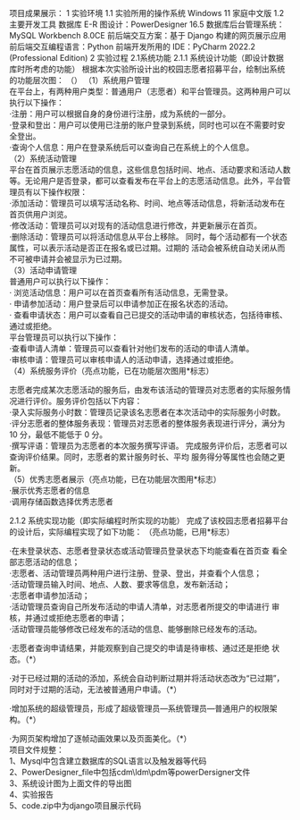 项目成果展示：
1 实验环境
1.1 实验所用的操作系统
Windows 11 家庭中文版
1.2 主要开发工具
数据库 E-R 图设计：PowerDesigner 16.5
数据库后台管理系统：MySQL Workbench 8.0CE
前后端交互方案：基于 Django 构建的网页展示应用
前后端交互编程语言：Python
前端开发所用的 IDE：PyCharm 2022.2 (Professional Edition)
2 实验过程
2.1系统功能
2.1.1 系统设计功能（即设计数据库时所考虑的功能）
根据本次实验所设计出的校园志愿者招募平台，绘制出系统的功能层次图：
（）
（1）系统用户管理<br>
在平台上，有两种用户类型：普通用户（志愿者）和平台管理员。这两种用户可以
执行以下操作：<br>
·注册：用户可以根据自身的身份进行注册，成为系统的一部分。<br>
·登录和登出：用户可以使用已注册的账户登录到系统，同时也可以在不需要时安
全登出。<br>
·查询个人信息：用户在登录系统后可以查询自己在系统上的个人信息。<br>
（2）系统活动管理<br>
平台在首页展示志愿活动的信息，这些信息包括时间、地点、活动要求和活动人数
等。无论用户是否登录，都可以查看发布在平台上的志愿活动信息。此外，平台管
理员有以下操作权限：<br>
·添加活动：管理员可以填写活动名称、时间、地点等活动信息，将新活动发布在
首页供用户浏览。<br>
·修改活动：管理员可以对现有的活动信息进行修改，并更新展示在首页。<br>
·删除活动：管理员可以将活动信息从平台上移除。
同时，每个活动都有一个状态属性，可以表示活动是否正在报名或已过期。过期的
活动会被系统自动关闭从而不可被申请并会被显示为已过期。<br>
（3）活动申请管理<br>
普通用户可以执行以下操作：<br>
· 浏览活动信息：用户可以在首页查看所有活动信息，无需登录。<br>
· 申请参加活动：用户登录后可以申请参加正在报名状态的活动。<br>
· 查看申请状态：用户可以查看自己已提交的活动申请的审核状态，包括待审核、
通过或拒绝。<br>
平台管理员可以执行以下操作：<br>
·查看申请人清单：管理员可以查看针对他们发布的活动的申请人清单。<br>
·审核申请：管理员可以审核申请人的活动申请，选择通过或拒绝。<br>
（4）系统服务评价（亮点功能，已在功能层次图用*标志）<br>

志愿者完成某次志愿活动的服务后，由发布该活动的管理员对志愿者的实际服务情
况进行评价。服务评价包括以下内容：<br>
·录入实际服务小时数：管理员记录该名志愿者在本次活动中的实际服务小时数。<br>
·评分志愿者的整体服务表现：管理员对志愿者的整体服务表现进行评分，满分为
10 分，最低不能低于 0 分。<br>
·撰写评语：管理员为志愿者的本次服务撰写评语。
完成服务评价后，志愿者可以查询评价结果。同时，志愿者的累计服务时长、平均
服务得分等属性也会随之更新。<br>
（5）优秀志愿者展示（亮点功能，已在功能层次图用*标志）<br>
·展示优秀志愿者的信息<br>
·调用存储函数选择优秀志愿者<br>

2.1.2 系统实现功能（即实际编程时所实现的功能）
完成了该校园志愿者招募平台的设计后，实际编程实现了如下功能：
（亮点功能，已用*标志）<br>

·在未登录状态、志愿者登录状态或活动管理员登录状态下均能查看在首页查
看全部志愿活动的信息；<br>
·志愿者、活动管理员两种用户进行注册、登录、登出，并查看个人信息；<br>
·活动管理员输入时间、地点、人数、要求等信息，发布新活动；<br>
·志愿者申请参加活动；<br>
·活动管理员查询自己所发布活动的申请人清单，对志愿者所提交的申请进行
审核，并通过或拒绝志愿者的申请；<br>
·活动管理员能够修改已经发布的活动的信息、能够删除已经发布的活动。<br>

·志愿者查询申请结果，并能观察到自己提交的申请是待审核、通过还是拒绝
状态。（*）<br>

·对于已经过期的活动的添加，系统会自动判断过期并将活动状态改为“已过期”，
同时对于过期的活动，无法被普通用户申请。（*）<br>

·增加系统的超级管理员，形成了超级管理员—系统管理员—普通用户的权限架
构。（*）<br>

·为网页架构增加了逐帧动画效果以及页面美化。（*）<br>
项目文件规整：<br>
1、Mysql中包含建立数据库的SQL语言以及触发器等代码 <br>
2、PowerDesigner_file中包括cdm\ldm\pdm等powerDersigner文件 <br>
3、系统设计图为上面文件的导出图 <br>
4、实验报告 <br>
5、code.zip中为django项目展示代码
